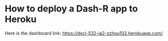 # How to deploy a Dash-R app to Heroku

Here is the dashboard link: https://dsci-532-ia2-zzhou102.herokuapp.com/
